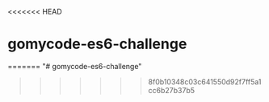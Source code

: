<<<<<<< HEAD
# gomycode-es6-challenge
=======
"# gomycode-es6-challenge" 
>>>>>>> 8f0b10348c03c641550d92f7ff5a1cc6b27b37b5
